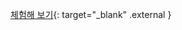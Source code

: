 [체험해 보기](https://googlesamples.github.io/web-fundamentals/fundamentals/getting-started/primers/sync-example.html){: target="_blank" .external }
